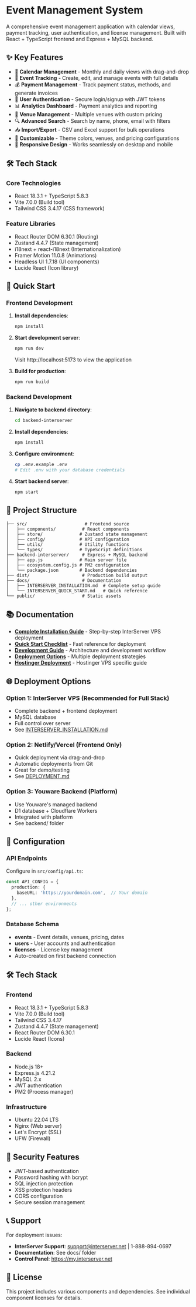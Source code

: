 # Event Management System

A comprehensive event management application with calendar views, payment tracking, user authentication, and license management. Built with React + TypeScript frontend and Express + MySQL backend.

## ✨ Key Features

- 📅 **Calendar Management** - Monthly and daily views with drag-and-drop
- 🎫 **Event Tracking** - Create, edit, and manage events with full details
- 💰 **Payment Management** - Track payment status, methods, and generate invoices
- 🔐 **User Authentication** - Secure login/signup with JWT tokens
- 📊 **Analytics Dashboard** - Payment analytics and reporting
- 🏢 **Venue Management** - Multiple venues with custom pricing
- 🔍 **Advanced Search** - Search by name, phone, email with filters
- 📥 **Import/Export** - CSV and Excel support for bulk operations
- 🎨 **Customizable** - Theme colors, venues, and pricing configurations
- 📱 **Responsive Design** - Works seamlessly on desktop and mobile

## 🛠️ Tech Stack

### Core Technologies
- React 18.3.1 + TypeScript 5.8.3
- Vite 7.0.0 (Build tool)
- Tailwind CSS 3.4.17 (CSS framework)

### Feature Libraries
- React Router DOM 6.30.1 (Routing)
- Zustand 4.4.7 (State management)
- i18next + react-i18next (Internationalization)
- Framer Motion 11.0.8 (Animations)
- Headless UI 1.7.18 (UI components)
- Lucide React (Icon library)

## 🚀 Quick Start

### Frontend Development

1. **Install dependencies**:
   ```bash
   npm install
   ```

2. **Start development server**:
   ```bash
   npm run dev
   ```
   Visit http://localhost:5173 to view the application

3. **Build for production**:
   ```bash
   npm run build
   ```

### Backend Development

1. **Navigate to backend directory**:
   ```bash
   cd backend-interserver
   ```

2. **Install dependencies**:
   ```bash
   npm install
   ```

3. **Configure environment**:
   ```bash
   cp .env.example .env
   # Edit .env with your database credentials
   ```

4. **Start backend server**:
   ```bash
   npm start
   ```

## 📁 Project Structure

```
├── src/                      # Frontend source
│   ├── components/          # React components
│   ├── store/              # Zustand state management
│   ├── config/             # API configuration
│   ├── utils/              # Utility functions
│   └── types/              # TypeScript definitions
├── backend-interserver/     # Express + MySQL backend
│   ├── app.js              # Main server file
│   ├── ecosystem.config.js # PM2 configuration
│   └── package.json        # Backend dependencies
├── dist/                    # Production build output
├── docs/                    # Documentation
│   ├── INTERSERVER_INSTALLATION.md  # Complete setup guide
│   └── INTERSERVER_QUICK_START.md   # Quick reference
└── public/                  # Static assets
```

## 📚 Documentation

- **[Complete Installation Guide](./docs/INTERSERVER_INSTALLATION.md)** - Step-by-step InterServer VPS deployment
- **[Quick Start Checklist](./docs/INTERSERVER_QUICK_START.md)** - Fast reference for deployment
- **[Development Guide](./YOUWARE.md)** - Architecture and development workflow
- **[Deployment Options](./DEPLOYMENT.md)** - Multiple deployment strategies
- **[Hostinger Deployment](./DEPLOYMENT_HOSTINGER.md)** - Hostinger VPS specific guide

## 🌐 Deployment Options

### Option 1: InterServer VPS (Recommended for Full Stack)
- Complete backend + frontend deployment
- MySQL database
- Full control over server
- See [INTERSERVER_INSTALLATION.md](./docs/INTERSERVER_INSTALLATION.md)

### Option 2: Netlify/Vercel (Frontend Only)
- Quick deployment via drag-and-drop
- Automatic deployments from Git
- Great for demo/testing
- See [DEPLOYMENT.md](./DEPLOYMENT.md)

### Option 3: Youware Backend (Platform)
- Use Youware's managed backend
- D1 database + Cloudflare Workers
- Integrated with platform
- See backend/ folder

## 🔧 Configuration

### API Endpoints
Configure in `src/config/api.ts`:
```typescript
const API_CONFIG = {
  production: {
    baseURL: 'https://yourdomain.com',  // Your domain
  },
  // ... other environments
};
```

### Database Schema
- **events** - Event details, venues, pricing, dates
- **users** - User accounts and authentication
- **licenses** - License key management
- Auto-created on first backend connection

## 🛠️ Tech Stack

### Frontend
- React 18.3.1 + TypeScript 5.8.3
- Vite 7.0.0 (Build tool)
- Tailwind CSS 3.4.17
- Zustand 4.4.7 (State management)
- React Router DOM 6.30.1
- Lucide React (Icons)

### Backend
- Node.js 18+
- Express.js 4.21.2
- MySQL 2.x
- JWT authentication
- PM2 (Process manager)

### Infrastructure
- Ubuntu 22.04 LTS
- Nginx (Web server)
- Let's Encrypt (SSL)
- UFW (Firewall)

## 🔐 Security Features

- JWT-based authentication
- Password hashing with bcrypt
- SQL injection protection
- XSS protection headers
- CORS configuration
- Secure session management

## 📞 Support

For deployment issues:
- **InterServer Support**: support@interserver.net | 1-888-894-0697
- **Documentation**: See docs/ folder
- **Control Panel**: https://my.interserver.net

## 📄 License

This project includes various components and dependencies. See individual component licenses for details.